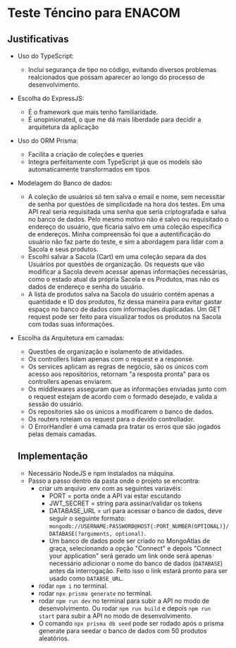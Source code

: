 # Teste Téncino para ENACOM

## Justificativas
- Uso do TypeScript:
  - Inclui segurança de tipo no código, evitando diversos problemas realcionados que possam aparecer ao longo do processo de desenvolvimento.
- Escolha do ExpressJS: 
  - É o framework que mais tenho familiaridade.
  - É unopinionated, o que me dá mais liberdade para decidir a arquitetura da aplicação
- Uso do ORM Prisma:
  - Facilita a criação de coleções e queries
  - Integra perfeitamente com TypeScript já que os models são automaticamente transformados em tipos
- Modelagem do Banco de dados:
  - A coleção de usuários só tem salva o email e nome, sem necessitar de senha por questões de simplicidade na hora dos testes. Em uma API real seria requisitada uma senha que seria criptografada e salva no banco de dados. Pelo mesmo motivo não é salvo ou requisitado o endereço do usuário, que ficaria salvo em uma coleção específica de endereços. Minha compreensão foi que a autentificação do usuário não faz parte do teste, e sim a abordagem para lidar com a Sacola e seus produtos.
  - Escolhi salvar a Sacola (Cart) em uma coleção separa da dos Usuários por questões de organização. Os requests que vão modificar a Sacola devem acessar apenas informações necessárias, como o estado atual da própria Sacola e os Produtos, mas não os dados de endereço e senha do usuário.
  - A lista de produtos salva na Sacola do usuário contém apenas a quantidade e ID dos produtos, fiz dessa maneira para evitar gastar espaço no banco de dados com informações duplicadas. Um GET request pode ser feito para visualizar todos os produtos na Sacola com todas suas informações.
- Escolha da Arquitetura em camadas:
  - Questões de organização e isolamento de atividades.
  - Os controllers lidam apenas com o request e a response.
  - Os services aplicam as regras de negócio, são os únicos com acesso aos repositórios, retornam "a resposta pronta" para os controllers apenas enviarem.
  - Os middlewares asseguram que as informações enviadas junto com o request estejam de acordo com o formado desejado, e valida a sessão do usuário.
  - Os repositories são os únicos a modificarem o banco de dados.
  - Os routers roteiam os request para o devido controllador.
  - O ErrorHandler é uma camada pra tratar os erros que são jogados pelas demais camadas.

  ## Implementação
  - Necessário NodeJS e npm instalados na máquina.
  - Passo a passo dentro da pasta onde o projeto se encontra:
    - criar um arquivo .env com as seguintes variavéis:
      - PORT = porta onde a API vai estar escutando
      - JWT_SECRET = string para assinar/validar os tokens
      - DATABASE_URL = url para acessar o banco de dados, deve seguir o seguinte formato: `mongodb://USERNAME:PASSWORD@HOST{:PORT_NUMBER(OPTIONAL)}/DATABASE(?arguments, optional)`. 
      - Um banco de dados pode ser criado no MongoAtlas de graça, selecionando a opção "Connect" e depois "Connect your application" será gerado um link onde será apenas necessário adicionar o nome do banco de dados (`DATABASE`) antes da interrogação. Feito isso o link estará pronto para ser usado como `DATABSE_URL`.
    - rodar `npm i` no terminal.
    - rodar `npx prisma generate` no terminal.
    - rodar `npm run dev` no terminal para subir a API no modo de desenvolvimento. Ou rodar `npm run build` e depois `npm run start` para subir a API no modo de desenvolvimento.
    - O comando `npx prisma db seed` pode ser rodado após o prisma generate para seedar o banco de dados com 50 produtos aleatórios.